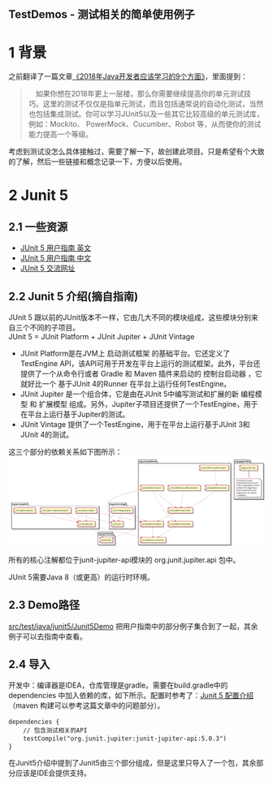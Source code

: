 TestDemos - 测试相关的简单使用例子
---
# 1 背景
之前翻译了一篇文章[《2018年Java开发者应该学习的9个方面》](https://mindawei.github.io/2018/01/24/2018%E5%B9%B4Java%E5%BC%80%E5%8F%91%E8%80%85%E5%BA%94%E8%AF%A5%E5%AD%A6%E4%B9%A0%E7%9A%849%E4%B8%AA%E6%96%B9%E9%9D%A2/)，里面提到：

> 如果你想在2018年更上一层楼，那么你需要继续提高你的单元测试技巧。这里的测试不仅仅是指单元测试，而且包括通常说的自动化测试，当然也包括集成测试。你可以学习JUnit5以及一些其它比较高级的单元测试库，例如：Mockito、 PowerMock、Cucumber、Robot 等，从而使你的测试能力提高一个等级。

考虑到测试没怎么具体接触过，需要了解一下，故创建此项目。只是希望有个大致的了解，然后一些链接和概念记录一下，方便以后使用。


# 2 Junit 5
## 2.1 一些资源
* [JUnit 5 用户指南 英文](http://junit.org/junit5/docs/current/user-guide/#overview)
* [JUnit 5 用户指南 中文](http://sjyuan.cc/junit5/user-guide-cn/)
* [JUnit 5 交流网址](https://gitter.im/junit-team/junit5)

## 2.2 Junit 5 介绍(摘自指南)
JUnit 5 跟以前的JUnit版本不一样，它由几大不同的模块组成，这些模块分别来自三个不同的子项目。<br>
JUnit 5 = JUnit Platform + JUnit Jupiter + JUnit Vintage
* JUnit Platform是在JVM上 启动测试框架 的基础平台。它还定义了 TestEngine API，该API可用于开发在平台上运行的测试框架。此外，平台还提供了一个从命令行或者 Gradle 和 Maven 插件来启动的 控制台启动器 ，它就好比一个 基于JUnit 4的Runner 在平台上运行任何TestEngine。
* JUnit Jupiter 是一个组合体，它是由在JUnit 5中编写测试和扩展的新 编程模型 和 扩展模型 组成。另外，Jupiter子项目还提供了一个TestEngine，用于在平台上运行基于Jupiter的测试。
* JUnit Vintage 提供了一个TestEngine，用于在平台上运行基于JUnit 3和JUnit 4的测试。

这三个部分的依赖关系如下图所示：
![依赖关系图](/imgs/component-diagram.svg)

所有的核心注解都位于junit-jupiter-api模块的 org.junit.jupiter.api 包中。

JUnit 5需要Java 8（或更高）的运行时环境。

## 2.3 Demo路径
[src/test/java/junit5/Junit5Demo](https://github.com/mindawei/TestDemos/blob/master/src/test/java/junit5/Junit5Demo.java) 把用户指南中的部分例子集合到了一起，其余例子可以去指南中查看。

## 2.4 导入
开发中：编译器是IDEA，仓库管理是gradle。需要在build.gradle中的dependencies 中加入依赖的库，如下所示。配置时参考了：[Junit 5 配置介绍](https://blog.codefx.org/libraries/junit-5-setup/) （maven 构建可以参考这篇文章中的问题部分）。

```
dependencies {
    // 包含测试相关的API
    testCompile("org.junit.jupiter:junit-jupiter-api:5.0.3")
}
```

在Junit5介绍中提到了Junit5由三个部分组成，但是这里只导入了一个包，其余部分应该是IDE会提供支持。



